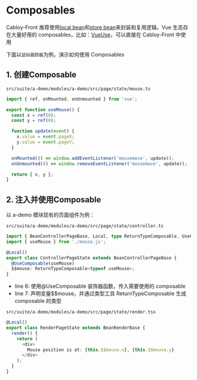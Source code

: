 # Composables

Cabloy-Front 推荐使用[local bean](../essentials/ioc/local-bean.md)和[store bean](../essentials/ioc/store-bean.md)来封装和复用逻辑。Vue 生态存在大量好用的 composables，比如：[VueUse](https://vueuse.org/)，可以直接在 Cabloy-Front 中使用

下面以`鼠标跟踪器`为例，演示如何使用 Composables

## 1. 创建Composable

`src/suite/a-demo/modules/a-demo/src/page/state/mouse.ts`

```typescript
import { ref, onMounted, onUnmounted } from 'vue';

export function useMouse() {
  const x = ref(0);
  const y = ref(0);

  function update(event) {
    x.value = event.pageX;
    y.value = event.pageY;
  }

  onMounted(() => window.addEventListener('mousemove', update));
  onUnmounted(() => window.removeEventListener('mousemove', update));

  return { x, y };
}
```

## 2. 注入并使用Composable

以 a-demo 模块现有的页面组件为例：

`src/suite/a-demo/modules/a-demo/src/page/state/controller.ts`

```typescript
import { BeanControllerPageBase, Local, type ReturnTypeComposable, UseComposable } from 'zova';
import { useMouse } from './mouse.js';

@Local()
export class ControllerPageState extends BeanControllerPageBase {
  @UseComposable(useMouse)
  $$mouse: ReturnTypeComposable<typeof useMouse>;
}
```

- line 6: 使用@UseComposable 装饰器函数，传入需要使用的 composable
- line 7: 声明变量$$mouse，并通过类型工具 ReturnTypeComposable 生成 composable 的类型

`src/suite/a-demo/modules/a-demo/src/page/state/render.tsx`

```typescript
@Local()
export class RenderPageState extends BeanRenderBase {
  render() {
    return (
      <div>
        Mouse position is at: {this.$$mouse.x}, {this.$$mouse.y}
      </div>
    );
  }
}
```
